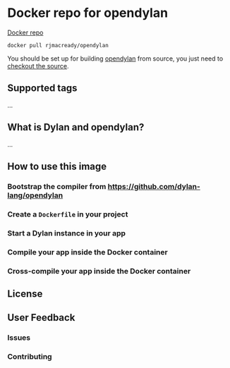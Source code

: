 # Docker repo for opendylan

[Docker repo](https://registry.hub.docker.com/u/rjmacready/opendylan/)

`docker pull rjmacready/opendylan`

You should be set up for building [opendylan](http://opendylan.org) from source, you just need to [checkout the source](https://github.com/dylan-lang/opendylan).

## Supported tags

...

## What is Dylan and opendylan?

...

## How to use this image

### Bootstrap the compiler from https://github.com/dylan-lang/opendylan


### Create a `Dockerfile` in your project


### Start a Dylan instance in your app


### Compile your app inside the Docker container


### Cross-compile your app inside the Docker container


## License

## User Feedback

### Issues

### Contributing



